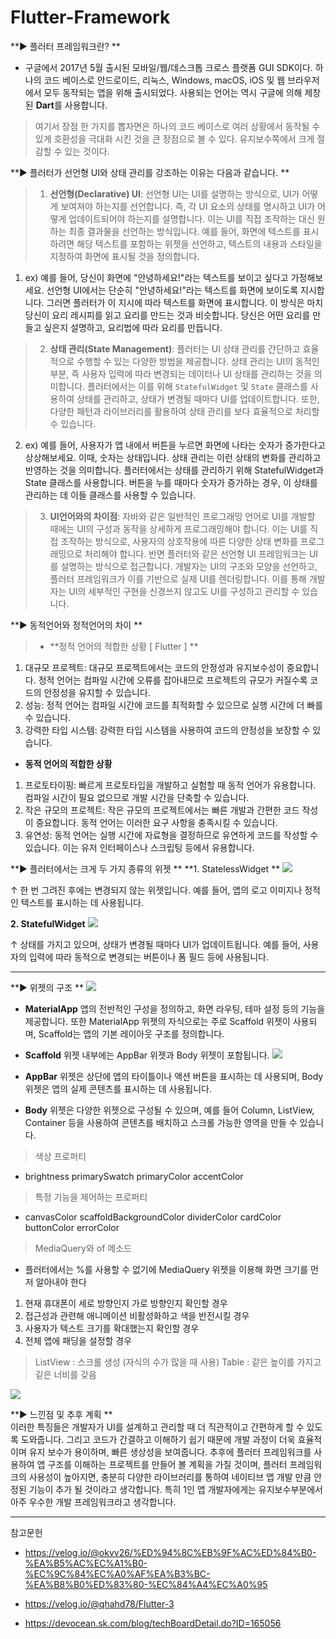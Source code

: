 # Flutter-Framework



**▶ 플러터 프레임워크란?
**
- 구글에서 2017년 5월 출시된 모바일/웹/데스크톱 크로스 플랫폼 GUI SDK이다. 하나의 코드 베이스로 안드로이드, 리눅스, Windows, macOS, iOS 및 웹 브라우저에서 모두 동작되는 앱을 위해 출시되었다. 사용되는 언어는 역시 구글에 의해 제창된 **Dart**를 사용합니다.

> 여기서 장점 한 가지를 뽑자면은 하나의 코드 베이스로 여러 상황에서 동작될 수 있게 호환성을 극대화 시킨 것을 큰 장점으로 볼 수 있다. 유지보수쪽에서 크게 절감할 수 있는 것이다.

**▶ 플러터가 선언형 UI와 상태 관리를 강조하는 이유는 다음과 같습니다.
**
> 1. **선언형(Declarative) UI**: 선언형 UI는 UI를 설명하는 방식으로, UI가 어떻게 보여져야 하는지를 선언합니다. 즉, 각 UI 요소의 상태를 명시하고 UI가 어떻게 업데이트되어야 하는지를 설명합니다. 이는 UI를 직접 조작하는 대신 원하는 최종 결과물을 선언하는 방식입니다. 예를 들어, 화면에 텍스트를 표시하려면 해당 텍스트를 포함하는 위젯을 선언하고, 텍스트의 내용과 스타일을 지정하여 화면에 표시될 것을 정의합니다.

1. ex) 예를 들어, 당신이 화면에 "안녕하세요!"라는 텍스트를 보이고 싶다고 가정해보세요. 선언형 UI에서는 단순히 "안녕하세요!"라는 텍스트를 화면에 보이도록 지시합니다. 그러면 플러터가 이 지시에 따라 텍스트를 화면에 표시합니다. 이 방식은 마치 당신이 요리 레시피를 읽고 요리를 만드는 것과 비슷합니다. 당신은 어떤 요리를 만들고 싶은지 설명하고, 요리법에 따라 요리를 만듭니다.

> 2. **상태 관리(State Management)**: 플러터는 UI 상태 관리를 간단하고 효율적으로 수행할 수 있는 다양한 방법을 제공합니다. 상태 관리는 UI의 동적인 부분, 즉 사용자 입력에 따라 변경되는 데이터나 UI 상태를 관리하는 것을 의미합니다. 플러터에서는 이를 위해 `StatefulWidget` 및 `State` 클래스를 사용하여 상태를 관리하고, 상태가 변경될 때마다 UI를 업데이트합니다. 또한, 다양한 패턴과 라이브러리를 활용하여 상태 관리를 보다 효율적으로 처리할 수 있습니다.

2. ex) 예를 들어, 사용자가 앱 내에서 버튼을 누르면 화면에 나타는 숫자가 증가한다고 상상해보세요. 이때, 숫자는 상태입니다. 상태 관리는 이런 상태의 변화를 관리하고 반영하는 것을 의미합니다.
플러터에서는 상태를 관리하기 위해 StatefulWidget과 State 클래스를 사용합니다. 버튼을 누를 때마다 숫자가 증가하는 경우, 이 상태를 관리하는 데 이들 클래스를 사용할 수 있습니다.

> 3. **UI언어와의 차이점**: 자바와 같은 일반적인 프로그래밍 언어로 UI를 개발할 때에는 UI의 구성과 동작을 상세하게 프로그래밍해야 합니다. 이는 UI를 직접 조작하는 방식으로, 사용자의 상호작용에 따른 다양한 상태 변화를 프로그래밍으로 처리해야 합니다. 반면 플러터와 같은 선언형 UI 프레임워크는 UI를 설명하는 방식으로 접근합니다. 개발자는 UI의 구조와 모양을 선언하고, 플러터 프레임워크가 이를 기반으로 실제 UI를 렌더링합니다. 이를 통해 개발자는 UI의 세부적인 구현을 신경쓰지 않고도 UI를 구성하고 관리할 수 있습니다.



**▶ 동적언어와 정적언어의 차이 **

> - **정적 언어의 적합한 상황 [ Flutter  ] **
1. 대규모 프로젝트: 대규모 프로젝트에서는 코드의 안정성과 유지보수성이 중요합니다. 정적 언어는 컴파일 시간에 오류를 잡아내므로 프로젝트의 규모가 커질수록 코드의 안정성을 유지할 수 있습니다.
2. 성능: 정적 언어는 컴파일 시간에 코드를 최적화할 수 있으므로 실행 시간에 더 빠를 수 있습니다.
3. 강력한 타입 시스템: 강력한 타입 시스템을 사용하여 코드의 안정성을 보장할 수 있습니다.
- **동적 언어의 적합한 상황**
1. 프로토타이핑: 빠르게 프로토타입을 개발하고 실험할 때 동적 언어가 유용합니다. 컴파일 시간이 필요 없으므로 개발 시간을 단축할 수 있습니다.
2. 작은 규모의 프로젝트: 작은 규모의 프로젝트에서는 빠른 개발과 간편한 코드 작성이 중요합니다. 동적 언어는 이러한 요구 사항을 충족시킬 수 있습니다.
3. 유연성: 동적 언어는 실행 시간에 자료형을 결정하므로 유연하게 코드를 작성할 수 있습니다. 이는 유저 인터페이스나 스크립팅 등에서 유용합니다.



**▶ 플러터에서는 크게 두 가지 종류의 위젯
**
**1. StatelessWidget **
![](https://velog.velcdn.com/images/sungwbs/post/07ff761e-c6f9-4cb3-8f28-9b921a23d305/image.png)

  ↑ 한 번 그려진 후에는 변경되지 않는 위젯입니다. 예를 들어, 앱의 로고 이미지나 정적인 텍스트를 표시하는 데 사용됩니다.

**2. StatefulWidget**
![](https://velog.velcdn.com/images/sungwbs/post/270dd05b-de85-4ea6-9721-49879e51538f/image.png)

 ↑ 상태를 가지고 있으며, 상태가 변경될 때마다 UI가 업데이트됩니다. 예를 들어, 사용자의 입력에 따라 동적으로 변경되는 버튼이나 폼 필드 등에 사용됩니다.

<hr>

**▶ 위젯의 구조 **
![](https://velog.velcdn.com/images/sungwbs/post/66798169-0e92-4c87-9500-8e74b4657a83/image.png)

- **MaterialApp** 앱의 전반적인 구성을 정의하고, 화면 라우팅, 테마 설정 등의 기능을 제공합니다. 또한 MaterialApp 위젯의 자식으로는 주로 Scaffold 위젯이 사용되며, Scaffold는 앱의 기본 레이아웃 구조를 정의합니다.

- **Scaffold** 위젯 내부에는 AppBar 위젯과 Body 위젯이 포함됩니다. 
![](https://velog.velcdn.com/images/sungwbs/post/33c54156-3c76-4b5b-ad58-547af59fa51f/image.png)


- **AppBar** 위젯은 상단에 앱의 타이틀이나 액션 버튼을 표시하는 데 사용되며, Body 위젯은 앱의 실제 콘텐츠를 표시하는 데 사용됩니다. 

- **Body** 위젯은 다양한 위젯으로 구성될 수 있으며, 예를 들어 Column, ListView, Container 등을 사용하여 콘텐츠를 배치하고 스크롤 가능한 영역을 만들 수 있습니다.

> 색상 프로퍼티
- brightness
primarySwatch
primaryColor
accentColor

> 특정 기능을 제어하는 프로퍼티
- canvasColor
scaffoldBackgroundColor
dividerColor
cardColor
buttonColor
errorColor

> MediaQuery와 of 메소드
- 플러터에서는 %를 사용할 수 없기에 MediaQuery 위젯을 이용해 화면 크기를 먼저 알아내야 한다
1. 현재 휴대폰이 세로 방향인지 가로 방향인지 확인할 경우
2. 접근성과 관련해 애니메이션 비활성화하고 색을 반전시킬 경우
3. 사용자가 텍스트 크기를 확대했는지 확인할 경우
4. 전체 앱에 패딩을 설정할 경우

> ListView : 스크롤 생성 (자식의 수가 많을 때 사용) 
Table : 같은 높이를 가지고 깉은 너비를 갖음



![](https://velog.velcdn.com/images/sungwbs/post/a2776e2a-cf83-48b4-9682-e05bc000458c/image.png)

 
**▶ 느낀점 및 추후 계획 **  
이러한 특징들은 개발자가 UI를 설계하고 관리할 때 더 직관적이고 간편하게 할 수 있도록 도와줍니다. 그리고 코드가 간결하고 이해하기 쉽기 때문에 개발 과정이 더욱 효율적이며 유지 보수가 용이하며, 빠른 생상성을 보여줍니다. 추후에 플러터 프레임워크를 사용하여 앱 구조를 이해하는 프로젝트를 만들어 볼 계획을 가질 것이며, 플러터 프레임워크의 사용성이 높아지면, 충분히 다양한 라이브러리를 통하여 네이티브 앱 개발 만큼 안정된 기능이 추가 될 것이라고 생각합니다. 특히 1인 앱 개발자에게는 유지보수부분에서 아주 우수한 개발 프레임워크라고 생각합니다.

<hr>
참고문헌

- https://velog.io/@okvv26/%ED%94%8C%EB%9F%AC%ED%84%B0-%EA%B5%AC%EC%A1%B0-%EC%9C%84%EC%A0%AF%EA%B3%BC-%EA%B8%B0%ED%83%80-%EC%84%A4%EC%A0%95

- https://velog.io/@qhahd78/Flutter-3
 
- https://devocean.sk.com/blog/techBoardDetail.do?ID=165056


